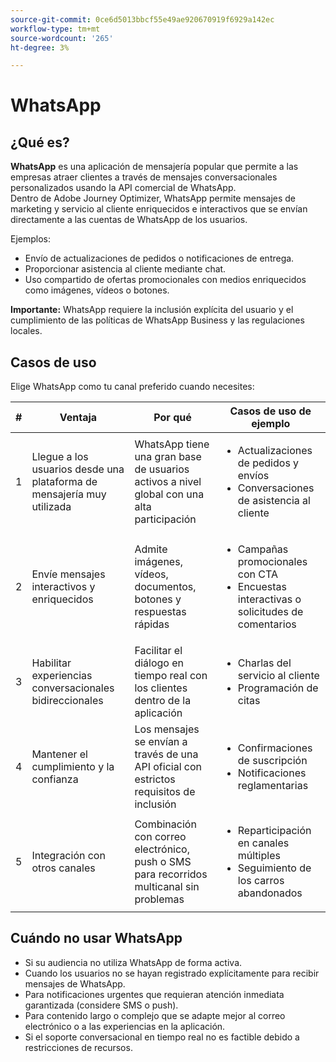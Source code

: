 ```yaml
---
source-git-commit: 0ce6d5013bbcf55e49ae920670919f6929a142ec
workflow-type: tm+mt
source-wordcount: '265'
ht-degree: 3%

---
```

# WhatsApp

## ¿Qué es?

**WhatsApp** es una aplicación de mensajería popular que permite a las empresas atraer clientes a través de mensajes conversacionales personalizados usando la API comercial de WhatsApp.\
Dentro de Adobe Journey Optimizer, WhatsApp permite mensajes de marketing y servicio al cliente enriquecidos e interactivos que se envían directamente a las cuentas de WhatsApp de los usuarios.

Ejemplos:

* Envío de actualizaciones de pedidos o notificaciones de entrega.
* Proporcionar asistencia al cliente mediante chat.
* Uso compartido de ofertas promocionales con medios enriquecidos como imágenes, vídeos o botones.

**Importante:** WhatsApp requiere la inclusión explícita del usuario y el cumplimiento de las políticas de WhatsApp Business y las regulaciones locales.

## Casos de uso

Elige WhatsApp como tu canal preferido cuando necesites:

| # | Ventaja | Por qué | Casos de uso de ejemplo |
|---|---------|-----|-------------------|
| 1 | Llegue a los usuarios desde una plataforma de mensajería muy utilizada | WhatsApp tiene una gran base de usuarios activos a nivel global con una alta participación | <ul><li>Actualizaciones de pedidos y envíos</li><li>Conversaciones de asistencia al cliente</li></ul> |
| 2 | Envíe mensajes interactivos y enriquecidos | Admite imágenes, vídeos, documentos, botones y respuestas rápidas | <ul><li>Campañas promocionales con CTA</li><li>Encuestas interactivas o solicitudes de comentarios</li></ul> |
| 3 | Habilitar experiencias conversacionales bidireccionales | Facilitar el diálogo en tiempo real con los clientes dentro de la aplicación | <ul><li>Charlas del servicio al cliente</li><li>Programación de citas</li></ul> |
| 4 | Mantener el cumplimiento y la confianza | Los mensajes se envían a través de una API oficial con estrictos requisitos de inclusión | <ul><li>Confirmaciones de suscripción</li><li>Notificaciones reglamentarias</li></ul> |
| 5 | Integración con otros canales | Combinación con correo electrónico, push o SMS para recorridos multicanal sin problemas | <ul><li>Reparticipación en canales múltiples</li><li>Seguimiento de los carros abandonados</li></ul> |

## Cuándo no usar WhatsApp

* Si su audiencia no utiliza WhatsApp de forma activa.
* Cuando los usuarios no se hayan registrado explícitamente para recibir mensajes de WhatsApp.
* Para notificaciones urgentes que requieran atención inmediata garantizada (considere SMS o push).
* Para contenido largo o complejo que se adapte mejor al correo electrónico o a las experiencias en la aplicación.
* Si el soporte conversacional en tiempo real no es factible debido a restricciones de recursos.
